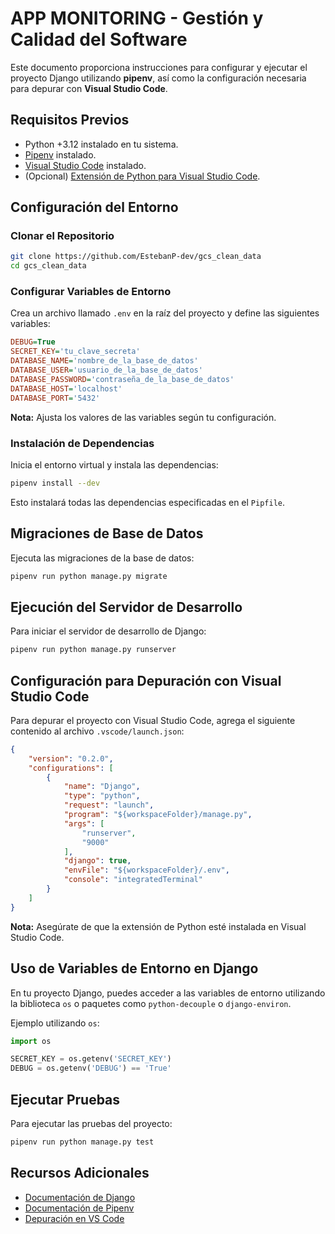# APP MONITORING - Gestión y Calidad del Software

Este documento proporciona instrucciones para configurar y ejecutar el proyecto Django utilizando **pipenv**, así como la configuración necesaria para depurar con **Visual Studio Code**.

## Requisitos Previos

- Python +3.12 instalado en tu sistema.
- [Pipenv](https://pipenv.pypa.io/en/latest/) instalado.
- [Visual Studio Code](https://code.visualstudio.com/) instalado.
- (Opcional) [Extensión de Python para Visual Studio Code](https://marketplace.visualstudio.com/items?itemName=ms-python.python).

## Configuración del Entorno

### Clonar el Repositorio

```bash
git clone https://github.com/EstebanP-dev/gcs_clean_data
cd gcs_clean_data
```

### Configurar Variables de Entorno

Crea un archivo llamado `.env` en la raíz del proyecto y define las siguientes variables:

```ini
DEBUG=True
SECRET_KEY='tu_clave_secreta'
DATABASE_NAME='nombre_de_la_base_de_datos'
DATABASE_USER='usuario_de_la_base_de_datos'
DATABASE_PASSWORD='contraseña_de_la_base_de_datos'
DATABASE_HOST='localhost'
DATABASE_PORT='5432'
```

**Nota:** Ajusta los valores de las variables según tu configuración.

### Instalación de Dependencias

Inicia el entorno virtual y instala las dependencias:

```bash
pipenv install --dev
```

Esto instalará todas las dependencias especificadas en el `Pipfile`.

## Migraciones de Base de Datos

Ejecuta las migraciones de la base de datos:

```bash
pipenv run python manage.py migrate
```

## Ejecución del Servidor de Desarrollo

Para iniciar el servidor de desarrollo de Django:

```bash
pipenv run python manage.py runserver
```

## Configuración para Depuración con Visual Studio Code

Para depurar el proyecto con Visual Studio Code, agrega el siguiente contenido al archivo `.vscode/launch.json`:

```json
{
    "version": "0.2.0",
    "configurations": [
        {
            "name": "Django",
            "type": "python",
            "request": "launch",
            "program": "${workspaceFolder}/manage.py",
            "args": [
                "runserver",
                "9000"
            ],
            "django": true,
            "envFile": "${workspaceFolder}/.env",
            "console": "integratedTerminal"
        }
    ]
}
```

**Nota:** Asegúrate de que la extensión de Python esté instalada en Visual Studio Code.

## Uso de Variables de Entorno en Django

En tu proyecto Django, puedes acceder a las variables de entorno utilizando la biblioteca `os` o paquetes como `python-decouple` o `django-environ`.

Ejemplo utilizando `os`:

```python
import os

SECRET_KEY = os.getenv('SECRET_KEY')
DEBUG = os.getenv('DEBUG') == 'True'
```

## Ejecutar Pruebas

Para ejecutar las pruebas del proyecto:

```bash
pipenv run python manage.py test
```

## Recursos Adicionales

- [Documentación de Django](https://docs.djangoproject.com/es/)
- [Documentación de Pipenv](https://pipenv.pypa.io/en/latest/)
- [Depuración en VS Code](https://code.visualstudio.com/docs/python/debugging)
